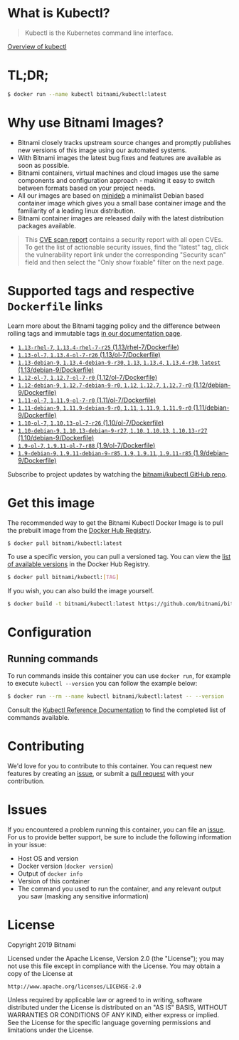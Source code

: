 
# What is Kubectl?

> Kubectl is the Kubernetes command line interface.

[Overview of kubectl](https://kubernetes.io/docs/reference/kubectl/overview/)

# TL;DR;

```bash
$ docker run --name kubectl bitnami/kubectl:latest
```

# Why use Bitnami Images?

* Bitnami closely tracks upstream source changes and promptly publishes new versions of this image using our automated systems.
* With Bitnami images the latest bug fixes and features are available as soon as possible.
* Bitnami containers, virtual machines and cloud images use the same components and configuration approach - making it easy to switch between formats based on your project needs.
* All our images are based on [minideb](https://github.com/bitnami/minideb) a minimalist Debian based container image which gives you a small base container image and the familiarity of a leading linux distribution.
* Bitnami container images are released daily with the latest distribution packages available.


> This [CVE scan report](https://quay.io/repository/bitnami/kubectl?tab=tags) contains a security report with all open CVEs. To get the list of actionable security issues, find the "latest" tag, click the vulnerability report link under the corresponding "Security scan" field and then select the "Only show fixable" filter on the next page.

# Supported tags and respective `Dockerfile` links

Learn more about the Bitnami tagging policy and the difference between rolling tags and immutable tags [in our documentation page](https://docs.bitnami.com/containers/how-to/understand-rolling-tags-containers/).


* [`1.13-rhel-7`, `1.13.4-rhel-7-r25` (1.13/rhel-7/Dockerfile)](https://github.com/bitnami/bitnami-docker-kubectl/blob/1.13.4-rhel-7-r25/1.13/rhel-7/Dockerfile)
* [`1.13-ol-7`, `1.13.4-ol-7-r26` (1.13/ol-7/Dockerfile)](https://github.com/bitnami/bitnami-docker-kubectl/blob/1.13.4-ol-7-r26/1.13/ol-7/Dockerfile)
* [`1.13-debian-9`, `1.13.4-debian-9-r30`, `1.13`, `1.13.4`, `1.13.4-r30`, `latest` (1.13/debian-9/Dockerfile)](https://github.com/bitnami/bitnami-docker-kubectl/blob/1.13.4-debian-9-r30/1.13/debian-9/Dockerfile)
* [`1.12-ol-7`, `1.12.7-ol-7-r0` (1.12/ol-7/Dockerfile)](https://github.com/bitnami/bitnami-docker-kubectl/blob/1.12.7-ol-7-r0/1.12/ol-7/Dockerfile)
* [`1.12-debian-9`, `1.12.7-debian-9-r0`, `1.12`, `1.12.7`, `1.12.7-r0` (1.12/debian-9/Dockerfile)](https://github.com/bitnami/bitnami-docker-kubectl/blob/1.12.7-debian-9-r0/1.12/debian-9/Dockerfile)
* [`1.11-ol-7`, `1.11.9-ol-7-r0` (1.11/ol-7/Dockerfile)](https://github.com/bitnami/bitnami-docker-kubectl/blob/1.11.9-ol-7-r0/1.11/ol-7/Dockerfile)
* [`1.11-debian-9`, `1.11.9-debian-9-r0`, `1.11`, `1.11.9`, `1.11.9-r0` (1.11/debian-9/Dockerfile)](https://github.com/bitnami/bitnami-docker-kubectl/blob/1.11.9-debian-9-r0/1.11/debian-9/Dockerfile)
* [`1.10-ol-7`, `1.10.13-ol-7-r26` (1.10/ol-7/Dockerfile)](https://github.com/bitnami/bitnami-docker-kubectl/blob/1.10.13-ol-7-r26/1.10/ol-7/Dockerfile)
* [`1.10-debian-9`, `1.10.13-debian-9-r27`, `1.10`, `1.10.13`, `1.10.13-r27` (1.10/debian-9/Dockerfile)](https://github.com/bitnami/bitnami-docker-kubectl/blob/1.10.13-debian-9-r27/1.10/debian-9/Dockerfile)
* [`1.9-ol-7`, `1.9.11-ol-7-r88` (1.9/ol-7/Dockerfile)](https://github.com/bitnami/bitnami-docker-kubectl/blob/1.9.11-ol-7-r88/1.9/ol-7/Dockerfile)
* [`1.9-debian-9`, `1.9.11-debian-9-r85`, `1.9`, `1.9.11`, `1.9.11-r85` (1.9/debian-9/Dockerfile)](https://github.com/bitnami/bitnami-docker-kubectl/blob/1.9.11-debian-9-r85/1.9/debian-9/Dockerfile)

Subscribe to project updates by watching the [bitnami/kubectl GitHub repo](https://github.com/bitnami/bitnami-docker-kubectl).

# Get this image

The recommended way to get the Bitnami Kubectl Docker Image is to pull the prebuilt image from the [Docker Hub Registry](https://hub.docker.com/r/bitnami/kubectl).

```bash
$ docker pull bitnami/kubectl:latest
```

To use a specific version, you can pull a versioned tag. You can view the [list of available versions](https://hub.docker.com/r/bitnami/kubectl/tags/) in the Docker Hub Registry.

```bash
$ docker pull bitnami/kubectl:[TAG]
```

If you wish, you can also build the image yourself.

```bash
$ docker build -t bitnami/kubectl:latest https://github.com/bitnami/bitnami-docker-kubectl.git
```

# Configuration

## Running commands

To run commands inside this container you can use `docker run`, for example to execute `kubectl --version` you can follow the example below:

```bash
$ docker run --rm --name kubectl bitnami/kubectl:latest -- --version
```

Consult the [Kubectl Reference Documentation](https://kubernetes.io/docs/reference/generated/kubectl/kubectl-commands) to find the completed list of commands available.

# Contributing

We'd love for you to contribute to this container. You can request new features by creating an [issue](https://github.com/bitnami/bitnami-docker-kubectl/issues), or submit a [pull request](https://github.com/bitnami/bitnami-docker-kubectl/pulls) with your contribution.

# Issues

If you encountered a problem running this container, you can file an [issue](https://github.com/bitnami/bitnami-docker-kubectl/issues). For us to provide better support, be sure to include the following information in your issue:

- Host OS and version
- Docker version (`docker version`)
- Output of `docker info`
- Version of this container
- The command you used to run the container, and any relevant output you saw (masking any sensitive information)

# License

Copyright 2019 Bitnami

Licensed under the Apache License, Version 2.0 (the "License");
you may not use this file except in compliance with the License.
You may obtain a copy of the License at

    http://www.apache.org/licenses/LICENSE-2.0

Unless required by applicable law or agreed to in writing, software
distributed under the License is distributed on an "AS IS" BASIS,
WITHOUT WARRANTIES OR CONDITIONS OF ANY KIND, either express or implied.
See the License for the specific language governing permissions and
limitations under the License.
